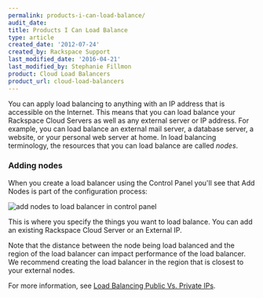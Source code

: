 ```yaml
---
permalink: products-i-can-load-balance/
audit_date:
title: Products I Can Load Balance
type: article
created_date: '2012-07-24'
created_by: Rackspace Support
last_modified_date: '2016-04-21'
last_modified_by: Stephanie Fillmon
product: Cloud Load Balancers
product_url: cloud-load-balancers
---
```


You can apply load balancing to anything with an IP address that is accessible on
the Internet. This means that you can load balance your
Rackspace Cloud Servers as well as any external server
or IP address. For example, you can load balance an external mail
server, a database server, a website, or your personal web server at
home. In load balancing terminology, the resources that you can load
balance are called *nodes*.

### Adding nodes

When you create a load balancer using the Control Panel you'll see that
Add Nodes is part of the configuration process:

<img src="{% asset_path cloud-load-balancers/products-i-can-load-balance/load-balancer-add-nodes.png %}" alt="add nodes to load balancer in control panel" />

This is where you specify the things you want to load balance. You can
add an existing Rackspace Cloud Server or an External IP.

Note that the distance between the node being load balanced and the
region of the load balancer can impact performance of the load balancer.
We recommend creating the load balancer in the region that is closest to
your external nodes.

For more information, see [Load Balancing Public Vs. Private IPs](/how-to/load-balancing-internal-ips-in-the-same-region).
